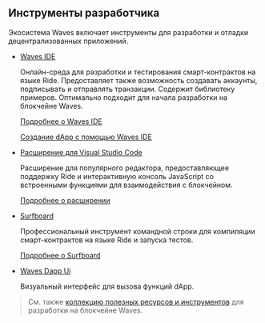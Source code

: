 ## Инструменты разработчика

Экосистема Waves включает инструменты для разработки и отладки децентрализованных приложений.

* [Waves IDE](https://waves-ide.com/)
   
   Онлайн-среда для разработки и тестирования смарт-контрактов на языке Ride. Предоставляет также возможность создавать аккаунты, подписывать и отправлять транзакции. Содержит библиотеку примеров. Оптимально подходит для начала разработки на блокчейне Waves.

   [Подробнее о Waves IDE](/ru/building-apps/smart-contracts/tools/waves-ide)

   [Создание dApp с помощью Waves IDE](/ru/building-apps/smart-contracts/writing-dapps)

* [Расширение для Visual Studio Code](https://github.com/wavesplatform/ride-vscode)

   Расширение для популярного редактора, предоставляющее поддержку Ride и интерактивную консоль JavaScript со встроенными функциями для взаимодействия с блокчейном.

   [Подробнее о расширении](/ru/building-apps/smart-contracts/tools/ride-vscode)

* [Surfboard](https://www.npmjs.com/package/@waves/surfboard)

   Профессиональный инструмент командной строки для компиляции смарт-контрактов на языке Ride и запуска тестов.

   [Подробнее о Surfboard](/ru/building-apps/smart-contracts/tools/surfboard)

* [Waves Dapp Ui](https://waves-dapp.com/)

   Визуальный интерфейс для вызова функций dApp.

> См. также [коллекцию полезных ресурсов и инструментов](https://github.com/msmolyakov/awesome-waves) для разработки на блокчейне Waves.
